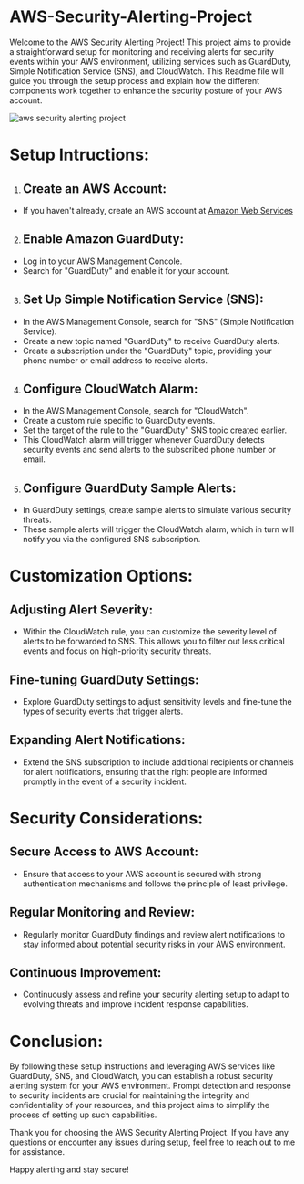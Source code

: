 # AWS-Security-Alerting-Project
Welcome to the AWS Security Alerting Project! This project aims to provide a straightforward setup for monitoring and receiving alerts for security events within your AWS environment, utilizing services such as GuardDuty, Simple Notification Service (SNS), and CloudWatch. This Readme file will guide you through the setup process and explain how the different components work together to enhance the security posture of your AWS account.


![aws security alerting project](https://github.com/AgbiiEmmanuel/AWS-Security-Alerting-Project/assets/159606680/bfc7c95c-2c8e-4271-8db3-4be4f8e525c1)



# Setup Intructions:
1. ## Create an AWS Account:
* If you haven't already, create an AWS account at [Amazon Web Services](https://aws.amazon.com/)

2. ## Enable Amazon GuardDuty:
* Log in to your AWS Management Concole.
* Search for "GuardDuty" and enable it for your account.

3. ## Set Up Simple Notification Service (SNS):
* In the AWS Management Console, search for "SNS" (Simple Notification Service).
* Create a new topic named "GuardDuty" to receive GuardDuty alerts.
* Create a subscription under the "GuardDuty" topic, providing your phone number or email address to receive alerts.

4. ## Configure CloudWatch Alarm:
* In the AWS Management Console, search for "CloudWatch".
* Create a custom rule specific to GuardDuty events.
* Set the target of the rule to the "GuardDuty" SNS topic created earlier.
* This CloudWatch alarm will trigger whenever GuardDuty detects security events and send alerts to the subscribed phone number or email.

5. ## Configure GuardDuty Sample Alerts:
* In GuardDuty settings, create sample alerts to simulate various security threats.
* These sample alerts will trigger the CloudWatch alarm, which in turn will notify you via the configured SNS subscription.
# Customization Options:
## Adjusting Alert Severity:
* Within the CloudWatch rule, you can customize the severity level of alerts to be forwarded to SNS. This allows you to filter out less critical events and focus on high-priority security threats.
## Fine-tuning GuardDuty Settings:
* Explore GuardDuty settings to adjust sensitivity levels and fine-tune the types of security events that trigger alerts.
## Expanding Alert Notifications:
* Extend the SNS subscription to include additional recipients or channels for alert notifications, ensuring that the right people are informed promptly in the event of a security incident.

# Security Considerations:
## Secure Access to AWS Account:
* Ensure that access to your AWS account is secured with strong authentication mechanisms and follows the principle of least privilege.
## Regular Monitoring and Review:
* Regularly monitor GuardDuty findings and review alert notifications to stay informed about potential security risks in your AWS environment.
## Continuous Improvement:
* Continuously assess and refine your security alerting setup to adapt to evolving threats and improve incident response capabilities.

# Conclusion:
By following these setup instructions and leveraging AWS services like GuardDuty, SNS, and CloudWatch, you can establish a robust security alerting system for your AWS environment. Prompt detection and response to security incidents are crucial for maintaining the integrity and confidentiality of your resources, and this project aims to simplify the process of setting up such capabilities.

Thank you for choosing the AWS Security Alerting Project. If you have any questions or encounter any issues during setup, feel free to reach out to me for assistance.

Happy alerting and stay secure!
